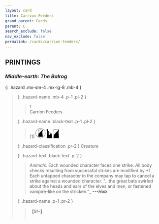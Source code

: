 ```yaml
---
layout: card
title: Carrion Feeders
grand_parent: Cards
parent: C
search_exclude: false
nav_exclude: false
permalink: /cards/carrion-feeders/
---
```


## PRINTINGS


### _Middle-earth: The Balrog_

{: .hazard .mx-sm-4 .mx-lg-8 .mb-4 }
> {: .hazard-name .mb-4 .p-1 .pl-2 }
> > <div class="hazard-mp">1</div>
> > <div class="card-name">Carrion Feeders</div>
>
> {: .hazard-name .black-text .p-1 .pl-2 }
> > [1] ![](/assets/images/shadow-land.svg) ![](/assets/images/ruinlair.svg) ![](/assets/images/shadow-hold.svg)
>
> {: .hazard-classification .pr-2 }
> Creature
>
> {: .hazard-text .black-text .p-2 }
> > _Animals._ Each wounded character faces one strike. All body checks resulting from successful strikes are modified by +1. Each untapped character in the company may tap to cancel a strike against a wounded character.   "...the great bats swirled about the heads and ears of the elves and men, or fastened vampire-like on the stricken."_ ***---Hob*** 
>
> {: .hazard-name .p-1 .pr-2 }
> > <div class="card-shield">【9/&ndash;】</div>
> > <div class="card-corruption">&nbsp;</div>
